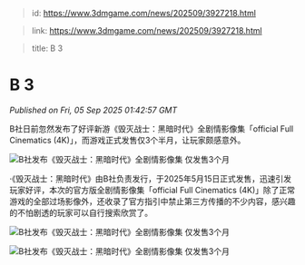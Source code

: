 > id: https://www.3dmgame.com/news/202509/3927218.html

> link: https://www.3dmgame.com/news/202509/3927218.html

> title: B 3

# B 3
_Published on Fri, 05 Sep 2025 01:42:57 GMT_

B社日前忽然发布了好评新游《毁灭战士：黑暗时代》全剧情影像集「official Full Cinematics (4K)」，而游戏正式发售仅3个半月，让玩家颇感意外。

![B社发布《毁灭战士：黑暗时代》全剧情影像集 仅发售3个月](https://img.3dmgame.com/uploads/images/news/20250905/1757036504_436975.jpg)

·《毁灭战士：黑暗时代》由B社负责发行，于2025年5月15日正式发售，迅速引发玩家好评，本次的官方版全剧情影像集「official Full Cinematics (4K)」除了正常游戏的全部过场影像外，还收录了官方指引中禁止第三方传播的不少内容，感兴趣的不怕剧透的玩家可以自行搜索欣赏了。

![B社发布《毁灭战士：黑暗时代》全剧情影像集 仅发售3个月](https://img.3dmgame.com/uploads/images/news/20250905/1757036561_798711.jpg)

![B社发布《毁灭战士：黑暗时代》全剧情影像集 仅发售3个月](https://img.3dmgame.com/uploads/images/news/20250905/1757036561_816796.jpg)
